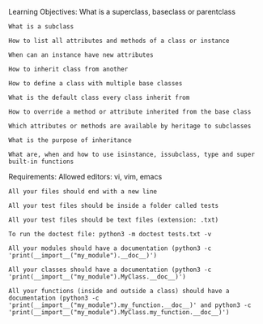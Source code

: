 Learning Objectives:
    What is a superclass, baseclass or parentclass

    What is a subclass

    How to list all attributes and methods of a class or instance

    When can an instance have new attributes

    How to inherit class from another

    How to define a class with multiple base classes

    What is the default class every class inherit from

    How to override a method or attribute inherited from the base class

    Which attributes or methods are available by heritage to subclasses

    What is the purpose of inheritance

    What are, when and how to use isinstance, issubclass, type and super built-in functions


Requirements:
    Allowed editors: vi, vim, emacs

    All your files should end with a new line

    All your test files should be inside a folder called tests

    All your test files should be text files (extension: .txt)

    To run the doctest file: python3 -m doctest tests.txt -v

    All your modules should have a documentation (python3 -c 'print(__import__("my_module").__doc__)')

    All your classes should have a documentation (python3 -c 'print(__import__("my_module").MyClass.__doc__)')

    All your functions (inside and outside a class) should have a documentation (python3 -c 'print(__import__("my_module").my_function.__doc__)' and python3 -c 'print(__import__("my_module").MyClass.my_function.__doc__)')
   

